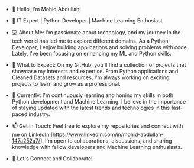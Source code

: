 - 👋 Hello, I'm Mohid Abdullah!

- 🔭 IT Expert | Python Developer | Machine Learning Enthusiast

- 💻 About Me:
I'm passionate about technology, and my journey in the tech world has led me to explore different domains. As a Python Developer, I enjoy building applications and solving problems with code. Lately, I've been focusing on enhancing my ML and Python skills.

- 🚀 What to Expect:
On my GitHub, you'll find a collection of projects that showcase my interests and expertise. From Python applications and Cleaned Datasets and resources, I'm always working on exciting projects to learn and grow as a professional.

- 🌱 Currently:
I'm continuously learning and honing my skills in both Python development and Machine Learning. I believe in the importance of staying updated with the latest trends and technologies in this fast-paced industry.

- 📫 Get in Touch:
Feel free to explore my repositories and connect with me on LinkedIn [https://www.linkedin.com/in/mohid-abdullah-147a252a7/]. I'm open to collaborations, discussions, and sharing knowledge with fellow developers and Machine Learning enthusiasts.

- 🔗 Let's Connect and Collaborate!


<!---
Mohid-Abdullah/Mohid-Abdullah is a ✨ special ✨ repository because its `README.md` (this file) appears on your GitHub profile.
You can click the Preview link to take a look at your changes.
--->
